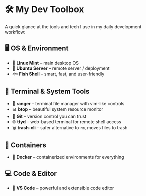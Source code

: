 # 🛠️ My Dev Toolbox

A quick glance at the tools and tech I use in my daily development workflow:

## 🖥️ OS & Environment
- 🐧 **Linux Mint** – main desktop OS  
- 📡 **Ubuntu Server** – remote server / deployment  
- 🐟 **Fish Shell** – smart, fast, and user-friendly  

## 🧰 Terminal & System Tools
- 📁 **ranger** – terminal file manager with vim-like controls  
- 📊 **btop** – beautiful system resource monitor  
- 🐙 **Git** – version control you can trust  
- 🌐 **ttyd** – web-based terminal for remote shell access  
- 🗑️ **trash-cli** – safer alternative to `rm`, moves files to trash  

## 🐳 Containers
- 🧱 **Docker** – containerized environments for everything  

## 💻 Code & Editor
- 🧠 **VS Code** – powerful and extensible code editor  
